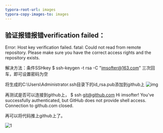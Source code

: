 ```yaml
---
typora-root-url: images
typora-copy-images-to: images
---
```


## 验证报错报错verification failed：

Error: Host key verification failed.
fatal: Could not read from remote repository.
Please make sure you have the correct access rights and the repository exists.

解决方法：条件SSHkey
$ ssh-keygen -t rsa -C "imsofter@163.com"
三次回车，即可设置密码为空

将生成的C:\Users\Administrator.ssh目录下的id_rsa.pub添加到github上
![img](https://images2015.cnblogs.com/blog/577880/201602/577880-20160229183347876-960342404.png)

再测试是否可以连接到github上，
$ ssh git@github.com
Hi imsofter! You've successfully authenticated, but GitHub does not provide shell access.
Connection to github.com closed.

再可以将代码推上github上了。



![1](../images/1.png)